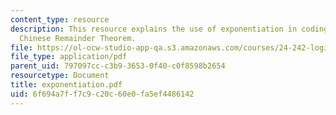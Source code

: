```yaml
---
content_type: resource
description: This resource explains the use of exponentiation in coding. It also explains
  Chinese Remainder Theorem.
file: https://ol-ocw-studio-app-qa.s3.amazonaws.com/courses/24-242-logic-ii-spring-2004/6f694a7ff7c9c20c60e0fa5ef4486142_exponentiation.pdf
file_type: application/pdf
parent_uid: 797097cc-c3b9-3653-0f40-c0f8598b2654
resourcetype: Document
title: exponentiation.pdf
uid: 6f694a7f-f7c9-c20c-60e0-fa5ef4486142
---
```

